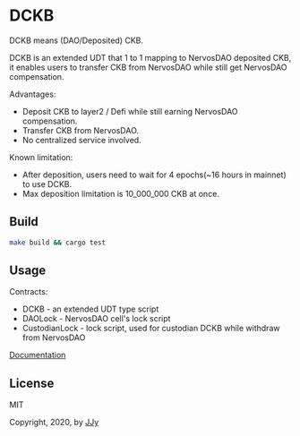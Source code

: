 # DCKB

DCKB means (DAO/Deposited) CKB.

DCKB is an extended UDT that 1 to 1 mapping to NervosDAO deposited CKB, it enables users to transfer CKB from NervosDAO while still get NervosDAO compensation.

Advantages:

* Deposit CKB to layer2 / Defi while still earning NervosDAO compensation.
* Transfer CKB from NervosDAO.
* No centralized service involved.

Known limitation:

* After deposition, users need to wait for 4 epochs(~16 hours in mainnet) to use DCKB.
* Max deposition limitation is 10_000_000 CKB at once.

## Build

``` sh
make build && cargo test
```

## Usage

Contracts:

* DCKB - an extended UDT type script
* DAOLock - NervosDAO cell's lock script
* CustodianLock - lock script, used for custodian DCKB while withdraw from NervosDAO

[Documentation](https://github.com/jjyr/DCKB/wiki/Documentation)

## License

MIT

Copyright, 2020, by [JJy](https://justjjy.com)
